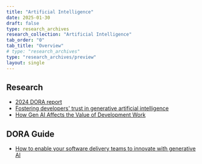 ```yaml
---
title: "Artificial Intelligence"
date: 2025-01-30
draft: false
type: research_archives
research_collection: "Artificial Intelligence"
tab_order: "0"
tab_title: "Overview"
# type: "research_archives"
type: "research_archives/preview"
layout: single
---
```


## Research
* [2024 DORA report](/research/2024/dora-report/)
* [Fostering developers' trust in generative artificial intelligence](/research/ai/trust-in-ai/)
* [How Gen AI Affects the Value of Development Work](/research/ai/value-of-development-work/)

## DORA Guide

* [How to enable your software delivery teams to innovate with generative AI](/guides/how-to-innovate-with-generative-ai/)

